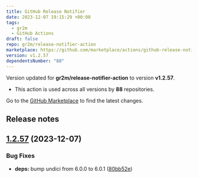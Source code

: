 ```yaml
---
title: GitHub Release Notifier
date: 2023-12-07 19:15:29 +00:00
tags:
  - gr2m
  - GitHub Actions
draft: false
repo: gr2m/release-notifier-action
marketplace: https://github.com/marketplace/actions/github-release-notifier
version: v1.2.57
dependentsNumber: "88"
---
```



Version updated for **gr2m/release-notifier-action** to version **v1.2.57**.
- This action is used across all versions by **88** repositories.

Go to the [GitHub Marketplace](https://github.com/marketplace/actions/github-release-notifier) to find the latest changes.

## Release notes

## [1.2.57](https://github.com/gr2m/release-notifier-action/compare/v1.2.56...v1.2.57) (2023-12-07)


### Bug Fixes

* **deps:** bump undici from 6.0.0 to 6.0.1 ([80bb52e](https://github.com/gr2m/release-notifier-action/commit/80bb52ed6f23ade74c5b954bfa69af9f525043e2))





